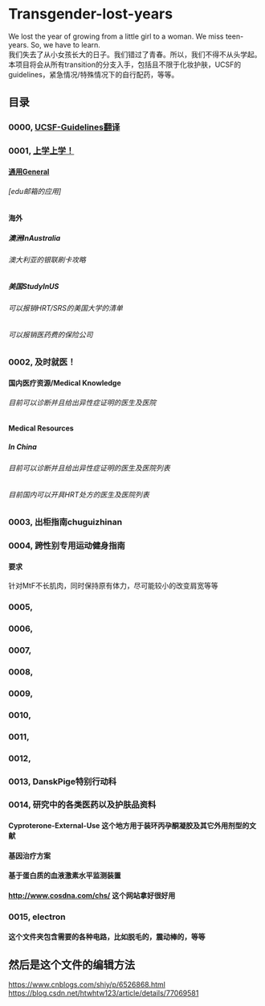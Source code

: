 # Transgender-lost-years
We lost the year of growing from a little girl to a woman. We miss teen-years. So, we have to learn.<br>
我们失去了从小女孩长大的日子。我们错过了青春。所以，我们不得不从头学起。<br>
本项目将会从所有transition的分支入手，包括且不限于化妆护肤，UCSF的guidelines，紧急情况/特殊情况下的自行配药，等等。<br>

 目录
------------------------
### 0000, [UCSF-Guidelines翻译](/0000-UCSF-Guidelines)  <br>

### 0001, [上学上学！](/0001)  <br>

#### [通用General](0001/General) <br>
###### [edu邮箱的应用] <br>

#### 海外 <br>

##### 澳洲InAustralia <br>

###### 澳大利亚的银联刷卡攻略 <br>

##### 美国StudyInUS <br>

###### 可以报销HRT/SRS的美国大学的清单 <br>

###### 可以报销医药费的保险公司 <br>

### 0002, 及时就医！<br>

#### 国内医疗资源/Medical Knowledge <br>

###### 目前可以诊断并且给出异性症证明的医生及医院 <br>
#### Medical Resources<br>

##### In China

###### 目前可以诊断并且给出异性症证明的医生及医院列表 <br>

###### 目前国内可以开具HRT处方的医生及医院列表<br>

### 0003, 出柜指南chuguizhinan <br>
### 0004, 跨性别专用运动健身指南 <br>
#### 要求
针对MtF不长肌肉，同时保持原有体力，尽可能较小的改变肩宽等等 <br>

### 0005, <br>
### 0006, <br>
### 0007, <br>
### 0008, <br>
### 0009, <br>
### 0010, <br>
### 0011, <br>
### 0012, <br>
### 0013, DanskPige特别行动科 <br>
### 0014, 研究中的各类医药以及护肤品资料 <br>
#### Cyproterone-External-Use 这个地方用于装环丙孕酮凝胶及其它外用剂型的文献 <br>
#### 基因治疗方案
#### 基于蛋白质的血液激素水平监测装置
#### http://www.cosdna.com/chs/ 这个网站拿好很好用
### 0015, electron <br>
#### 这个文件夹包含需要的各种电路，比如脱毛的，震动棒的，等等 <br>

然后是这个文件的编辑方法
--------------------
https://www.cnblogs.com/shiy/p/6526868.html  <br>
https://blog.csdn.net/htwhtw123/article/details/77069581  <br>
